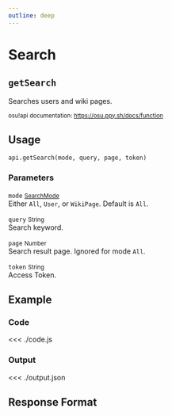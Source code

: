 ```yaml
---
outline: deep
---
```


# Search <Badge type="info" text="GET"/>

## `getSearch`

Searches users and wiki pages.

<small>osu!api documentation: https://osu.ppy.sh/docs/function</small>

## Usage

`api.getSearch(mode, query, page, token)`

### Parameters

`mode` <small>[SearchMode](../../types/search-mode)</small> <Badge type="tip" text="optional" /><br>
Either `All`, `User`, or `WikiPage`. Default is `All`.

`query` <small>String</small> <Badge type="tip" text="optional" /><br>
Search keyword.

`page` <small>Number</small> <Badge type="tip" text="optional" /><br>
Search result page. Ignored for mode `All`.

`token` <small>String</small><br>
Access Token.

## Example

### Code
<<< ./code.js

### Output
<<< ./output.json

## Response Format

<!--@include: ./response.md-->